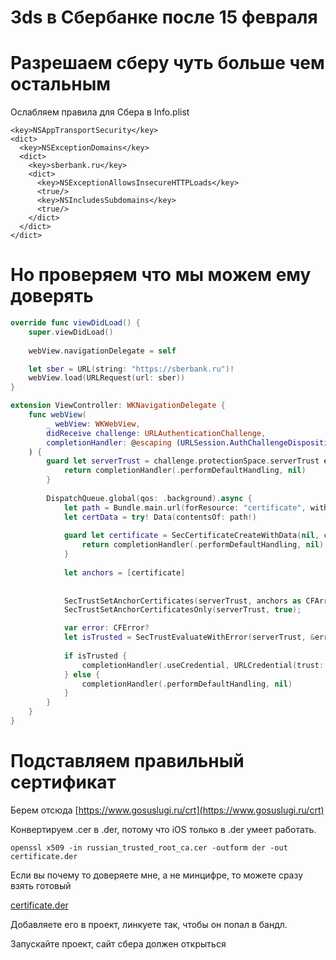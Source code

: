 # 3ds в Сбербанке после 15 февраля

# Разрешаем сберу чуть больше чем остальным

Ослабляем правила для Сбера в Info.plist
```
<key>NSAppTransportSecurity</key>
<dict>
  <key>NSExceptionDomains</key>
  <dict>
    <key>sberbank.ru</key>
    <dict>
      <key>NSExceptionAllowsInsecureHTTPLoads</key>
      <true/>
      <key>NSIncludesSubdomains</key>
      <true/>
    </dict>
  </dict>
</dict>
```

# Но проверяем что мы можем ему доверять

```swift
override func viewDidLoad() {
    super.viewDidLoad()
    
    webView.navigationDelegate = self

    let sber = URL(string: "https://sberbank.ru")!
    webView.load(URLRequest(url: sber))
}

extension ViewController: WKNavigationDelegate {
    func webView(
        _ webView: WKWebView,
        didReceive challenge: URLAuthenticationChallenge,
        completionHandler: @escaping (URLSession.AuthChallengeDisposition, URLCredential?) -> Void
    ) {
        guard let serverTrust = challenge.protectionSpace.serverTrust else {
            return completionHandler(.performDefaultHandling, nil)
        }
        
        DispatchQueue.global(qos: .background).async {
            let path = Bundle.main.url(forResource: "certificate", withExtension: "der")
            let certData = try! Data(contentsOf: path!)
    
            guard let certificate = SecCertificateCreateWithData(nil, certData as CFData) else {
                return completionHandler(.performDefaultHandling, nil)
            }
            
            let anchors = [certificate]
            
            
            SecTrustSetAnchorCertificates(serverTrust, anchors as CFArray);
            SecTrustSetAnchorCertificatesOnly(serverTrust, true);

            var error: CFError?
            let isTrusted = SecTrustEvaluateWithError(serverTrust, &error);
            
            if isTrusted {
                completionHandler(.useCredential, URLCredential(trust: serverTrust))
            } else {
                completionHandler(.performDefaultHandling, nil)
            }
        }
    }
}
```

# Подставляем правильный сертификат

Берем отсюда [https://www.gosuslugi.ru/crt](https://www.gosuslugi.ru/crt)

Конвертируем .cer в .der, потому что iOS только в .der умеет работать.

`openssl x509 -in russian_trusted_root_ca.cer -outform der -out certificate.der`

Если вы почему то доверяете мне, а не минцифре, то можете сразу взять готовый

[certificate.der](https://s3-us-west-2.amazonaws.com/secure.notion-static.com/fb1de4df-226f-4f8f-9552-5e6dc1db3c7b/certificate.der)

Добавляете его в проект, линкуете так, чтобы он попал в бандл.

Запускайте проект, сайт сбера должен открыться
